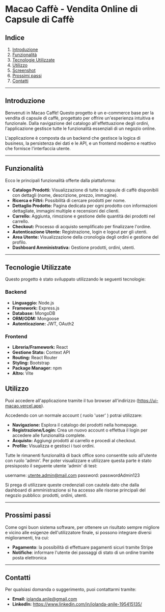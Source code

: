 # Macao Caffè - Vendita Online di Capsule di Caffè


## Indice

1.  [Introduzione](#introduzione)
2.  [Funzionalità](#funzionalità)
3.  [Tecnologie Utilizzate](#tecnologie-utilizzate)
4.  [Utilizzo](#utilizzo)
5.  [Screenshot](#screenshot)
6.  [Prossimi passi](#prossimi-passi)
7. [Contatti](#contatti)

---

## Introduzione

Benvenuti in Macao Caffè! Questo progetto è un e-commerce base per la vendita di capsule di caffè, progettato per offrire un'esperienza intuitiva e funzionale. Dalla navigazione del catalogo all'effettuazione degli ordini, l'applicazione gestisce tutte le funzionalità essenziali di un negozio online.

L'applicazione è composta da un backend che gestisce la logica di business, la persistenza dei dati e le API, e un frontend moderno e reattivo che fornisce l'interfaccia utente.

---

## Funzionalità

Ecco le principali funzionalità offerte dalla piattaforma:

*   **Catalogo Prodotti:** Visualizzazione di tutte le capsule di caffè disponibili con dettagli (nome, descrizione, prezzo, immagine).
*   **Ricerca e Filtri:** Possibilità di cercare prodotti per nome.
*   **Dettaglio Prodotto:** Pagina dedicata per ogni prodotto con informazioni dettagliate, immagini multiple e recensioni dei clienti.
*   **Carrello:** Aggiunta, rimozione e gestione delle quantità dei prodotti nel carrello.
*   **Checkout:** Processo di acquisto semplificato per finalizzare l'ordine.
*   **Autenticazione Utente:** Registrazione, login e logout per gli utenti.
*   **Area Utente:** Visualizzazione della cronologia degli ordini e gestione del profilo.
*   **Dashboard Amministrativa:** Gestione prodotti, ordini, utenti.

---

## Tecnologie Utilizzate

Questo progetto è stato sviluppato utilizzando le seguenti tecnologie:

### Backend

*   **Linguaggio:** Node.js
*   **Framework:** Express.js
*   **Database:** MongoDB
*   **ORM/ODM:** Mongoose
*   **Autenticazione:** JWT, OAuth2

### Frontend

*   **Libreria/Framework:** React
*   **Gestione Stato:** Context API
*   **Routing:** React Router
*   **Styling:** Bootstrap
*   **Package Manager:** npm
*   **Altro:** Vite


## Utilizzo

Puoi accedere all'applicazione tramite il tuo browser all'indirizzo (https://ui-macao.vercel.app).

Accedendo con un normale account ( ruolo 'user' ) potrai utilizzare:

*   **Navigazione:** Esplora il catalogo dei prodotti nella homepage.
*   **Registrazione/Login:** Crea un nuovo account o effettua il login per accedere alle funzionalità complete.
*   **Acquisto:** Aggiungi prodotti al carrello e procedi al checkout.
*   **Profilo:** Visualizza e gestisci i tuoi ordini.

Tutte le rimanenti funzionalità di back office sono consentite solo all'utente con ruolo 'admin'. 
Per poter visualizzare e utilizzare questa parte è stato presisposto il seguente utente 'admin' di test:

username: utente.admin@mail.com
password: passwordAdmin123

Si prega di utilizzare queste credenziali con cautela dato che dalla dashboard di amministrazione si ha accesso alle risorse principali del negozio pubblico: prodotti, ordini, utenti.

---

## Prossimi passi

Come ogni buon sistema software, per ottenere un risultato sempre migliore e vicino alle esigenze dell'utilizzatore finale, si possono integrare diversi miglioramenti, tra cui:

* **Pagamento**: la possibilità di effettuare pagamenti sicuri tramite Stripe
* **Notifiche**: informare l'utente dei passaggi di stato di un ordine tramite posta elettronica

---

## Contatti

Per qualsiasi domanda o suggerimento, puoi contattarmi tramite:

*   **Email:** iolanda.anile@gmail.com
*   **LinkedIn:** https://www.linkedin.com/in/iolanda-anile-195415135/